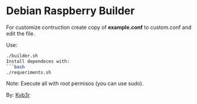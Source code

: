 # Debian Raspberry Builder
For customize contruction create copy of **example.conf** to custom.conf and edit the file.

Use:
```bash
./builder.sh
Install dependeces with:
```bash
./requeriments.sh
```

Note: Execute all with root permisos (you can use sudo).

By: [Kyb3r](https://kyb3rvizsla.com)
